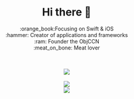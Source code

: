 <div align = "center"><h1> Hi there 👋</h1></div>
 
<div align = "center">
  <dl>
    <dt>:orange_book:Focusing on Swift & iOS</<dt>
    <dt>:hammer: Creator of applications and frameworks</<dt>
    <dt>:ram: Founder the ObjCCN</<dt>
    <dt>:meat_on_bone: Meat lover</<dt>
   </dl>
</div>
 
<br>
<br>
 
<div align="center"> 
  <img src="https://metrics.lecoq.io/J-Ziheng?template=classic&base.header=0&base.metadata=0&base=header%2C%20activity%2C%20community%2C%20repositories%2C%20metadata&base.indepth=false&base.hireable=false&base.skip=false&config.timezone=Asia%2FShanghai"> 
</div>
 
<br>  
  
<div align="center"> 
  <img src="https://github-readme-stats.vercel.app/api?username=J-Ziheng&show_icons=true&icon_color=CE1D2D&text_color=718096&bg_color=ffffff&hide_title=true" />
</div>
 
<div align="center"> 
  <img src="https://github-readme-stats.vercel.app/api/top-langs/?username=J-Ziheng&layout=compact&hide_border=true&langs_count=10"> 
</div>

 
 
<!--
**J-Ziheng/J-Ziheng** is a ✨ _special_ ✨ repository because its `README.md` (this file) appears on your GitHub profile.

Here are some ideas to get you started:

- 🔭 I’m currently working on ...
- 🌱 I’m currently learning ...
- 👯 I’m looking to collaborate on ...
- 🤔 I’m looking for help with ...
- 💬 Ask me about ...
- 📫 How to reach me: ...
- 😄 Pronouns: ...
- ⚡ Fun fact: ...
-->



<!--
<div align="center"> 
  <img src="https://metrics.lecoq.io/J-Ziheng?template=classic&languages=1&base=header%2C%20activity%2C%20community%2C%20repositories%2C%20metadata&base.indepth=false&base.hireable=false&base.skip=false&languages=false&languages.limit=8&languages.threshold=0%25&languages.other=false&languages.colors=github&languages.sections=most-used&languages.indepth=false&languages.analysis.timeout=15&languages.analysis.timeout.repositories=7.5&languages.categories=markup%2C%20programming&languages.recent.categories=markup%2C%20programming&languages.recent.load=300&languages.recent.days=14&config.timezone=Asia%2FShanghai"> 
</div>

<div align="right"> 
  <img src="https://github-readme-stats.vercel.app/api/top-langs/?username=J-Ziheng&hide_title=true&hide_border=true&layout=compact&langs_count=6&text_color=000&icon_color=fff&bg_color=0,52fa5a,4dfcff,c64dff&theme=graywhite" /> 
</div>

- :orange_book: Focusing on Swift & iOS
- :hammer: Creator of applications and frameworks
- :ram: Founder the ObjCCN
- :meat_on_bone: Meat lover



-->

